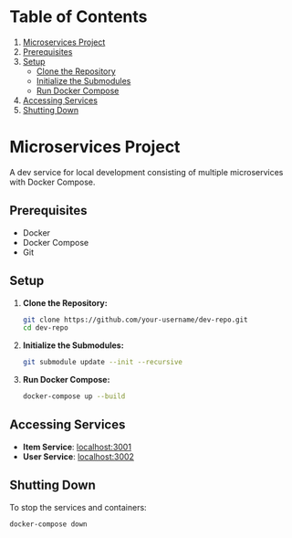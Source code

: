 # Table of Contents

1. [Microservices Project](#microservices-project)
2. [Prerequisites](#prerequisites)
3. [Setup](#setup)
    - [Clone the Repository](#clone-the-repository)
    - [Initialize the Submodules](#initialize-the-submodules)
    - [Run Docker Compose](#run-docker-compose)
4. [Accessing Services](#accessing-services)
5. [Shutting Down](#shutting-down)


# Microservices Project

A dev service for local development consisting of multiple microservices with Docker Compose.

## Prerequisites

* Docker
* Docker Compose
* Git

## Setup

1. **Clone the Repository:**
    ```bash
    git clone https://github.com/your-username/dev-repo.git
    cd dev-repo
    ```

2. **Initialize the Submodules:**
    ```bash
    git submodule update --init --recursive
    ```

3. **Run Docker Compose:**
    ```bash
    docker-compose up --build
    ```

## Accessing Services

* **Item Service**: [localhost:3001](http://localhost:3001)
* **User Service**: [localhost:3002](http://localhost:3002)

## Shutting Down

To stop the services and containers:
```bash
docker-compose down
```
